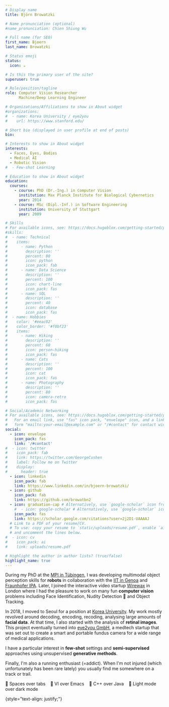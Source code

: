 ```yaml
---
# Display name
title: Björn Browatzki

# Name pronunciation (optional)
#name_pronunciation: Chien Shiung Wu

# Full name (for SEO)
first_name: Bjoern
last_name: Browatzki

# Status emoji
status:
  icon: ☕️

# Is this the primary user of the site?
superuser: true

# Role/position/tagline
role: Computer Vision Researcher 
      Machine/Deep Learning Engineer

# Organizations/Affiliations to show in About widget
#organizations:
#  - name: Korea University / eye2you
#    url: https://www.stanford.edu/

# Short bio (displayed in user profile at end of posts)
bio: 

# Interests to show in About widget
interests:
  - Faces, Eyes, Bodies
  - Medical AI
  - Robotic Vision
#  - Few-shot Learning

# Education to show in About widget
education:
  courses:
    - course: PhD (Dr.-Ing.) in Computer Vision
      institution: Max Planck Institute for Biological Cybernetics
      year: 2014
    - course: MSc (Dipl.-Inf.) in Software Engineering
      institution: University of Stuttgart
      year: 2009

# Skills
# For available icons, see: https://docs.hugoblox.com/getting-started/page-builder/#icons
#skills:
#  - name: Technical
#    items:
#      - name: Python
#        description: ''
#        percent: 80
#        icon: python
#        icon_pack: fab
#      - name: Data Science
#        description: ''
#        percent: 100
#        icon: chart-line
#        icon_pack: fas
#      - name: SQL
#        description: ''
#        percent: 40
#        icon: database
#        icon_pack: fas
#  - name: Hobbies
#    color: '#eeac02'
#    color_border: '#f0bf23'
#    items:
#      - name: Hiking
#        description: ''
#        percent: 60
#        icon: person-hiking
#        icon_pack: fas
#      - name: Cats
#        description: ''
#        percent: 100
#        icon: cat
#        icon_pack: fas
#      - name: Photography
#        description: ''
#        percent: 80
#        icon: camera-retro
#        icon_pack: fas

# Social/Academic Networking
# For available icons, see: https://docs.hugoblox.com/getting-started/page-builder/#icons
#   For an email link, use "fas" icon pack, "envelope" icon, and a link in the
#   form "mailto:your-email@example.com" or "/#contact" for contact widget.
social:
  - icon: envelope
    icon_pack: fas
    link: '/#contact'
#  - icon: twitter
#    icon_pack: fab
#    link: https://twitter.com/GeorgeCushen
#    label: Follow me on Twitter
#    display:
#      header: true
  - icon: linkedin
    icon_pack: fab
    link: https://www.linkedin.com/in/bjoern-browatzki/
  - icon: github
    icon_pack: fab
    link: https://github.com/browatbn2
  - icon: graduation-cap # Alternatively, use `google-scholar` icon from `ai` icon pack
    #  - icon: google-scholar # Alternatively, use `google-scholar` icon from `ai` icon pack
    icon_pack: fas
    link: https://scholar.google.com/citations?user=2j2D1-UAAAAJ
  # Link to a PDF of your resume/CV.
  # To use: copy your resume to `static/uploads/resume.pdf`, enable `ai` icons in `params.yaml`,
  # and uncomment the lines below.
#  - icon: cv
#    icon_pack: ai
#    link: uploads/resume.pdf

# Highlight the author in author lists? (true/false)
highlight_name: true
---
```


[//]: # (I'm a computer vision researcher and engineer. )

During my PhD at the [MPI in Tübingen](https://www.kyb.tuebingen.mpg.de/human-perception-cognition-action), I was developing multimodal object perception skills for **robots** in collaboration with the [IIT in Genoa](https://iit.it) and [Fraunhofer IPA](https://www.ipa.fraunhofer.de). 
Later, I joined the interactive video startup [Wirewax](https://wirewax.app) in London where I had the pleasure to work on many fun **computer vision** problems including Face Identification, 
Nudity Detection :eyes: and Object Tracking.

In 2018, I moved to Seoul for a position at [Korea University](https://cogsyslab.notion.site/). My work mostly revolved around decoding, encoding, recoding, analysing large amounts of **facial data**. 
At that time, I also started with the analysis of **retinal images**. This project eventually turned into [eye2you GmbH](https://eye2you.github.io/), a medtech startup that was set out to create a smart and portable fundus camera for a wide range of medical applications. 

I have a particular interest in **few-shot** settings and **semi-supervised** approaches using unsupervised **generative methods**.

Finally, I'm also a running enthusiast (=addict). When I'm not injured (which unfortunately has been rare lately) you usually find me somewhere on a track or trail.

[//]: # (**:small_orange_diamond: Spaces over tabs :small_orange_diamond: VI over Emacs :small_orange_diamond: C++ over Java :small_orange_diamond: Light mode over dark mode**)
:small_blue_diamond: Spaces over tabs &nbsp;&nbsp; :small_blue_diamond: VI over Emacs &nbsp;&nbsp; :small_blue_diamond: C++ over Java &nbsp;&nbsp; :small_blue_diamond: Light mode over dark mode

[//]: # (&nbsp;  <span style="font-size:0.5em;">&#40;yes, I'm old school&#41;</span>)

[//]: # (Gnome over KDE :small_blue_diamond: )


[//]: # (If possible together with people from these fabulous running clubs: )

[//]: # ([Seoul Flyers]&#40;https://seoulflyers.wixsite.com/seoulflyers&#41;, [Victoria Park Harriers]&#40;https://vphthac.org.uk/&#41;, [LAV Tübingen]&#40;https://lav-tuebingen.com/&#41;)

{style="text-align: justify;"}

